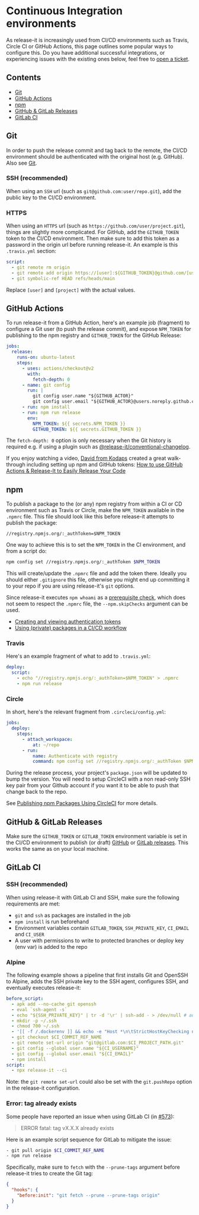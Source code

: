 # Continuous Integration environments

As release-it is increasingly used from CI/CD environments such as Travis, Circle CI or GitHub Actions, this page
outlines some popular ways to configure this. Do you have additional successful integrations, or experiencing issues
with the existing ones below, feel free to [open a ticket][1].

## Contents

- [Git][2]
- [GitHub Actions][3]
- [npm][4]
- [GitHub & GitLab Releases][5]
- [GitLab CI][6]

## Git

In order to push the release commit and tag back to the remote, the CI/CD environment should be authenticated with the
original host (e.g. GitHub). Also see [Git][7].

### SSH (recommended)

When using an `SSH` url (such as `git@github.com:user/repo.git`), add the public key to the CI/CD environment.

### HTTPS

When using an `HTTPS` url (such as `https://github.com/user/project.git`), things are slightly more complicated. For
GitHub, add the `GITHUB_TOKEN` token to the CI/CD environment. Then make sure to add this token as a password in the
origin url before running release-it. An example is this `.travis.yml` section:

```yaml
script:
  - git remote rm origin
  - git remote add origin https://[user]:${GITHUB_TOKEN}@github.com/[user]/[project].git
  - git symbolic-ref HEAD refs/heads/main
```

Replace `[user]` and `[project]` with the actual values.

## GitHub Actions

To run release-it from a GitHub Action, here's an example job (fragment) to configure a Git user (to push the release
commit), and expose `NPM_TOKEN` for publishing to the npm registry and `GITHUB_TOKEN` for the GitHub Release:

```yaml
jobs:
  release:
    runs-on: ubuntu-latest
    steps:
      - uses: actions/checkout@v2
        with:
          fetch-depth: 0
      - name: git config
        run: |
          git config user.name "${GITHUB_ACTOR}"
          git config user.email "${GITHUB_ACTOR}@users.noreply.github.com"
      - run: npm install
      - run: npm run release
        env:
          NPM_TOKEN: ${{ secrets.NPM_TOKEN }}
          GITHUB_TOKEN: ${{ secrets.GITHUB_TOKEN }}
```

The `fetch-depth: 0` option is only necessary when the Git history is required e.g. if using a plugin such as
[@release-it/conventional-changelog][8].

If you enjoy watching a video, [David from Kodaps][9] created a great walk-through including setting up npm and GitHub
tokens: [How to use GitHub Actions & Release-It to Easily Release Your Code][10]

## npm

To publish a package to the (or any) npm registry from within a CI or CD environment such as Travis or Circle, make the
`NPM_TOKEN` available in the `.npmrc` file. This file should look like this before release-it attempts to publish the
package:

```text
//registry.npmjs.org/:_authToken=$NPM_TOKEN
```

One way to achieve this is to set the `NPM_TOKEN` in the CI environment, and from a script do:

```bash
npm config set //registry.npmjs.org/:_authToken $NPM_TOKEN
```

This will create/update the `.npmrc` file and add the token there. Ideally you should either `.gitignore` this file,
otherwise you might end up committing it to your repo if you are using release-it's `git` options.

Since release-it executes `npm whoami` as a [prerequisite check][11], which does not seem to respect the `.npmrc` file,
the `--npm.skipChecks` argument can be used.

- [Creating and viewing authentication tokens][12]
- [Using (private) packages in a CI/CD workflow][13]

### Travis

Here's an example fragment of what to add to `.travis.yml`:

```yaml
deploy:
  script:
    - echo "//registry.npmjs.org/:_authToken=$NPM_TOKEN" > .npmrc
    - npm run release
```

### Circle

In short, here's the relevant fragment from `.circleci/config.yml`:

```yaml
jobs:
  deploy:
    steps:
      - attach_workspace:
          at: ~/repo
      - run:
          name: Authenticate with registry
          command: npm config set //registry.npmjs.org/:_authToken $NPM_TOKEN
```

During the release process, your project's `package.json` will be updated to bump the version. You will need to setup
CircleCI with a non read-only SSH key pair from your Github account if you want it to be able to push that change back
to the repo.

See [Publishing npm Packages Using CircleCI][14] for more details.

## GitHub & GitLab Releases

Make sure the `GITHUB_TOKEN` or `GITLAB_TOKEN` environment variable is set in the CI/CD environment to publish (or
draft) [GitHub][15] or [GitLab releases][16]. This works the same as on your local machine.

## GitLab CI

### SSH (recommended)

When using release-it with GitLab CI and SSH, make sure the following requirements are met:

- `git` and `ssh` as packages are installed in the job
- `npm install` is run beforehand
- Environment variables contain `GITLAB_TOKEN`, `SSH_PRIVATE_KEY`, `CI_EMAIL` and `CI_USER`
- A user with permissions to write to protected branches or deploy key (env var) is added to the repo

### Alpine

The following example shows a pipeline that first installs Git and OpenSSH to Alpine, adds the SSH private key to the
SSH agent, configures SSH, and eventually executes release-it:

```yaml
before_script:
  - apk add --no-cache git openssh
  - eval `ssh-agent -s`
  - echo "${SSH_PRIVATE_KEY}" | tr -d '\r' | ssh-add - > /dev/null # add ssh key
  - mkdir -p ~/.ssh
  - chmod 700 ~/.ssh
  - '[[ -f /.dockerenv ]] && echo -e "Host *\n\tStrictHostKeyChecking no\n\n" > ~/.ssh/config'
  - git checkout $CI_COMMIT_REF_NAME
  - git remote set-url origin "git@gitlab.com:$CI_PROJECT_PATH.git"
  - git config --global user.name "${CI_USERNAME}"
  - git config --global user.email "${CI_EMAIL}"
  - npm install
script:
  - npx release-it --ci
```

Note: the `git remote set-url` could also be set with the `git.pushRepo` option in the release-it configuration.

### Error: tag already exists

Some people have reported an issue when using GitLab CI (in [#573][17]):

> ERROR fatal: tag vX.X.X already exists

Here is an example script sequence for GitLab to mitigate the issue:

```bash
- git pull origin $CI_COMMIT_REF_NAME
- npm run release
```

Specifically, make sure to `fetch` with the `--prune-tags` argument before release-it tries to create the Git tag:

```json
{
  "hooks": {
    "before:init": "git fetch --prune --prune-tags origin"
  }
}
```

[1]: https://github.com/release-it/release-it/issues
[2]: #git
[3]: #github-actions
[4]: #npm
[5]: #github--gitlab-releases
[6]: #gitlab-ci
[7]: ./git.md
[8]: https://github.com/release-it/conventional-changelog
[9]: https://twitter.com/KodapsAcademy
[10]: https://www.youtube.com/watch?v=7pBcuT7j_A0
[11]: ./npm.md#prerequisite-checks
[12]: https://docs.npmjs.com/creating-and-viewing-authentication-tokens
[13]: https://docs.npmjs.com/using-private-packages-in-a-ci-cd-workflow
[14]: https://circleci.com/blog/publishing-npm-packages-using-circleci-2-0/
[15]: https://github.com/release-it/release-it#github-releases
[16]: https://github.com/release-it/release-it#gitlab-releases
[17]: https://github.com/release-it/release-it/issues/573

